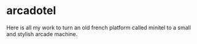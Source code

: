 # arcadotel
Here is all my work to turn an old french platform called minitel to a small and stylish arcade machine.
